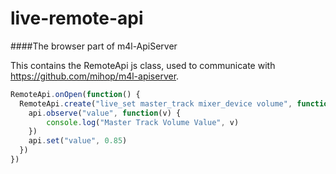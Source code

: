 # live-remote-api


####The browser part of m4l-ApiServer

This contains the RemoteApi js class, used to communicate with https://github.com/mihop/m4l-apiserver.  

```js
RemoteApi.onOpen(function() {
  RemoteApi.create("live_set master_track mixer_device volume", function(err, api) {  
	api.observe("value", function(v) {  
		console.log("Master Track Volume Value", v)  
	})  
	api.set("value", 0.85)
  })
})
```  
		






